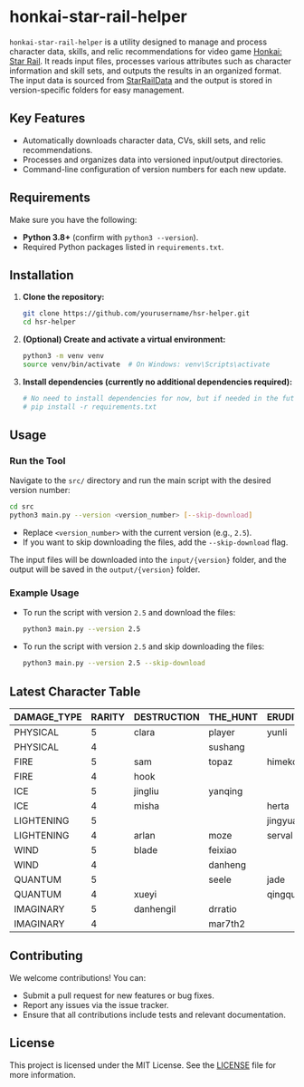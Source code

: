 
# honkai-star-rail-helper

`honkai-star-rail-helper` is a utility designed to manage and process character data, skills, and relic recommendations for video  game [Honkai: Star Rail](https://en.wikipedia.org/wiki/Honkai:_Star_Rail). It reads input files, processes various attributes such as character information and skill sets, and outputs the results in an organized format. The input data is sourced from [StarRailData](https://github.com/Dimbreath/StarRailData/tree/master) and the output is stored in version-specific folders for easy management.

## Key Features
- Automatically downloads character data, CVs, skill sets, and relic recommendations.
- Processes and organizes data into versioned input/output directories.
- Command-line configuration of version numbers for each new update.

## Requirements

Make sure you have the following:
- **Python 3.8+** (confirm with `python3 --version`).
- Required Python packages listed in `requirements.txt`.

## Installation

1. **Clone the repository:**
   ```bash
   git clone https://github.com/yourusername/hsr-helper.git
   cd hsr-helper
   ```

2. **(Optional) Create and activate a virtual environment:**
   ```bash
   python3 -m venv venv
   source venv/bin/activate  # On Windows: venv\Scripts\activate
   ```

3. **Install dependencies (currently no additional dependencies required):**
   ```bash
   # No need to install dependencies for now, but if needed in the future:
   # pip install -r requirements.txt
   ```

## Usage

### Run the Tool
   Navigate to the `src/` directory and run the main script with the desired version number:
   ```bash
   cd src
   python3 main.py --version <version_number> [--skip-download]
   ```

   - Replace `<version_number>` with the current version (e.g., `2.5`).
   - If you want to skip downloading the files, add the `--skip-download` flag.

   The input files will be downloaded into the `input/{version}` folder, and the output will be saved in the `output/{version}` folder.

### Example Usage

- To run the script with version `2.5` and download the files:
  ```bash
  python3 main.py --version 2.5
  ```

- To run the script with version `2.5` and skip downloading the files:
  ```bash
  python3 main.py --version 2.5 --skip-download
  ```
  
## Latest Character Table
<!-- CHARACTER_TABLE_START -->
| DAMAGE_TYPE | RARITY | DESTRUCTION        | THE_HUNT | ERUDITION | HARMONY | NIHILITY      | PRESERVATION | ABUNDANCE |
| ----------- | ------ | ------------------ | -------- | --------- | ------- | ------------- | ------------ | --------- |
| PHYSICAL    | 5      | clara|player|yunli | boothill | argenti   | robin   |               |              |           |
| PHYSICAL    | 4      |                    | sushang  |           | hanya   | luka          |              | natasha   |
| FIRE        | 5      | sam                | topaz    | himeko    |         | jiaoqiu       | player2      | lingsha   |
| FIRE        | 4      | hook               |          |           | asta    | guinaifen     |              | gallagher |
| ICE         | 5      | jingliu            | yanqing  |           | ruanmei |               | gepard       |           |
| ICE         | 4      | misha              |          | herta     |         | pela          | mar7th       |           |
| LIGHTENING  | 5      |                    |          | jingyuan  |         | acheron|kafka |              | bailu     |
| LIGHTENING  | 4      | arlan              | moze     | serval    | tingyun |               |              |           |
| WIND        | 5      | blade              | feixiao  |           | bronya  | blackswan     |              | huohuo    |
| WIND        | 4      |                    | danheng  |           |         | sampo         |              |           |
| QUANTUM     | 5      |                    | seele    | jade      | sparkle | silverwolf    | fuxuan       |           |
| QUANTUM     | 4      | xueyi              |          | qingque   |         |               |              | lynx      |
| IMAGINARY   | 5      | danhengil          | drratio  |           | player3 | welt          | aventurine   | luocha    |
| IMAGINARY   | 4      |                    | mar7th2  |           | yukong  |               |              |           |
<!-- CHARACTER_TABLE_END -->

## Contributing

We welcome contributions! You can:
- Submit a pull request for new features or bug fixes.
- Report any issues via the issue tracker.
- Ensure that all contributions include tests and relevant documentation.

## License

This project is licensed under the MIT License. See the [LICENSE](LICENSE) file for more information.

